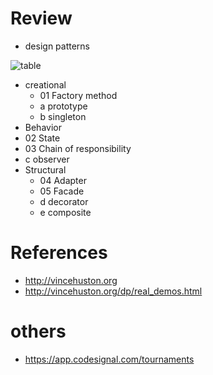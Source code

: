 # Review
- design patterns

![table](https://github.com/ulima-is2/design-patterns-practice/blob/master/material/img/periodic_table_is2.png)

  - creational
    - 01 Factory method
    - a prototype
    - b singleton
  - Behavior
   - 02 State
   - 03 Chain of responsibility
   - c observer
  - Structural
    - 04 Adapter
    - 05 Facade
    - d decorator
    - e composite

# References
- http://vincehuston.org
- http://vincehuston.org/dp/real_demos.html

# others
- https://app.codesignal.com/tournaments
